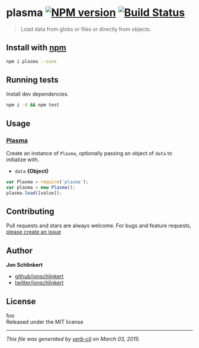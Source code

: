 # plasma [![NPM version](https://badge.fury.io/js/plasma.svg)](http://badge.fury.io/js/plasma)  [![Build Status](https://travis-ci.org/.svg)](https://travis-ci.org/) 

> Load data from globs or files or directly from objects.

## Install with [npm](npmjs.org)

```bash
npm i plasma --save
```

## Running tests
Install dev dependencies.

```bash
npm i -d && npm test
```


## Usage
### [Plasma](./index.js#L33)

Create an instance of `Plasma`, optionally passing an object of `data` to initialize with.

* `data` **{Object}**    

```js
var Plasma = require('plasma');
var plasma = new Plasma();
plasma.load([value]);
```


## Contributing
Pull requests and stars are always welcome. For bugs and feature requests, [please create an issue](https://github.com/jonschlinkert/plasma/issues)

## Author

**Jon Schlinkert**
 
+ [github/jonschlinkert](https://github.com/jonschlinkert)
+ [twitter/jonschlinkert](http://twitter.com/jonschlinkert) 

## License
foo  
Released under the MIT license

***

_This file was generated by [verb-cli](https://github.com/assemble/verb-cli) on March 03, 2015._